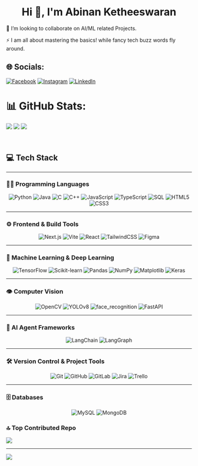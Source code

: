 <h1 align="center">Hi 👋, I'm Abinan Ketheeswaran</h1>

<!--- # 💫 About Me:  --->
<!---🔭 I’m currently working on<br> ---> 
👯 I’m looking to collaborate on AI/ML related Projects.<br>
<!---🤝 I’m looking for help with<br> --->
<!---🌱 I’m currently learning<br> --->
<!---💬 Ask me about<br> --->
⚡ I am all about mastering the basics! while fancy tech buzz words fly around.

## 🌐 Socials:
[![Facebook](https://img.shields.io/badge/Facebook-%231877F2.svg?logo=Facebook&logoColor=white)](https://web.facebook.com/profile.php?id=100089834836102) [![Instagram](https://img.shields.io/badge/Instagram-%23E4405F.svg?logo=Instagram&logoColor=white)](https://www.instagram.com/_abi_nan_18_) [![LinkedIn](https://img.shields.io/badge/LinkedIn-%230077B5.svg?logo=linkedin&logoColor=white)](https://www.linkedin.com/in/ketheeswaran-abinan-aaa677267/) 

# 📊 GitHub Stats:
![](https://github-readme-stats.vercel.app/api?username=ABINAN2011&theme=tokyonight&hide_border=false&include_all_commits=True&count_private=false)
![](https://github-readme-streak-stats.herokuapp.com/?user=ABINAN2011&theme=tokyonight&hide_border=false)
![](https://github-readme-stats.vercel.app/api/top-langs/?username=ABINAN2011&theme=tokyonight&hide_border=false&include_all_commits=false&count_private=false&layout=compact)

<br/>

## 💻 Tech Stack

---

### 🧑‍💻 Programming Languages
<p align="center">
  <img alt="Python" src="https://img.shields.io/badge/Python-3670A0?style=for-the-badge&logo=python&logoColor=ffdd54" />
  <img alt="Java" src="https://img.shields.io/badge/Java-%23ED8B00.svg?style=for-the-badge&logo=openjdk&logoColor=white" />
  <img alt="C" src="https://img.shields.io/badge/C-%2300599C.svg?style=for-the-badge&logo=c&logoColor=white" />
  <img alt="C++" src="https://img.shields.io/badge/C++-%2300599C.svg?style=for-the-badge&logo=cplusplus&logoColor=white" />
  <img alt="JavaScript" src="https://img.shields.io/badge/JavaScript-%23323330.svg?style=for-the-badge&logo=javascript&logoColor=%23F7DF1E" />
  <img alt="TypeScript" src="https://img.shields.io/badge/TypeScript-%23007ACC.svg?style=for-the-badge&logo=typescript&logoColor=white" />
  <img alt="SQL" src="https://img.shields.io/badge/SQL-%230074C1.svg?style=for-the-badge&logo=database&logoColor=white" />
  <img alt="HTML5" src="https://img.shields.io/badge/HTML5-%23E34F26.svg?style=for-the-badge&logo=html5&logoColor=white" />
  <img alt="CSS3" src="https://img.shields.io/badge/CSS3-%231572B6.svg?style=for-the-badge&logo=css3&logoColor=white" />
</p>

---

### ⚙️ Frontend & Build Tools
<p align="center">
  <img alt="Next.js" src="https://img.shields.io/badge/Next.js-%23000000.svg?style=for-the-badge&logo=nextdotjs&logoColor=white" />
  <img alt="Vite" src="https://img.shields.io/badge/Vite-%23646CFF.svg?style=for-the-badge&logo=vite&logoColor=white" />
  <img alt="React" src="https://img.shields.io/badge/React-%2361DAFB.svg?style=for-the-badge&logo=react&logoColor=black" />
  <img alt="TailwindCSS" src="https://img.shields.io/badge/TailwindCSS-%2338B2AC.svg?style=for-the-badge&logo=tailwind-css&logoColor=white" />
  <img alt="Figma" src="https://img.shields.io/badge/Figma-%23F24E1E.svg?style=for-the-badge&logo=figma&logoColor=white" />
</p>

---

### 🤖 Machine Learning & Deep Learning
<p align="center">
  <img alt="TensorFlow" src="https://img.shields.io/badge/TensorFlow-%23FF6F00.svg?style=for-the-badge&logo=tensorflow&logoColor=white" />
  <img alt="Scikit-learn" src="https://img.shields.io/badge/Scikit--learn-%23F7931E.svg?style=for-the-badge&logo=scikit-learn&logoColor=white" />
  <img alt="Pandas" src="https://img.shields.io/badge/Pandas-150458?style=for-the-badge&logo=pandas&logoColor=white" />
  <img alt="NumPy" src="https://img.shields.io/badge/NumPy-%23013243.svg?style=for-the-badge&logo=numpy&logoColor=white" />
  <img alt="Matplotlib" src="https://img.shields.io/badge/Matplotlib-%23ffffff.svg?style=for-the-badge&logo=matplotlib&logoColor=black" />
  <img alt="Keras" src="https://img.shields.io/badge/Keras-%23D00000.svg?style=for-the-badge&logo=keras&logoColor=white" />
</p>

---

### 👁️ Computer Vision
<p align="center">
  <img alt="OpenCV" src="https://img.shields.io/badge/OpenCV-%23FF5722.svg?style=for-the-badge&logo=opencv&logoColor=white" />
  <img alt="YOLOv8" src="https://img.shields.io/badge/YOLOv8-%23007ACC.svg?style=for-the-badge&logo=opencv&logoColor=white" />
  <img alt="face_recognition" src="https://img.shields.io/badge/face__recognition-003366.svg?style=for-the-badge&logo=python&logoColor=white" />
  <img alt="FastAPI" src="https://img.shields.io/badge/FastAPI-009688?style=for-the-badge&logo=fastapi&logoColor=white" />
</p>

---

### 🧩 AI Agent Frameworks
<p align="center">
  <img alt="LangChain" src="https://img.shields.io/badge/LangChain-%2300A67E.svg?style=for-the-badge&logo=openai&logoColor=white" />
  <img alt="LangGraph" src="https://img.shields.io/badge/LangGraph-%235C2D91.svg?style=for-the-badge&logo=graph&logoColor=white" />
</p>

---

### 🛠️ Version Control & Project Tools
<p align="center">
  <img alt="Git" src="https://img.shields.io/badge/Git-%23F05033.svg?style=for-the-badge&logo=git&logoColor=white" />
  <img alt="GitHub" src="https://img.shields.io/badge/GitHub-%23121011.svg?style=for-the-badge&logo=github&logoColor=white" />
  <img alt="GitLab" src="https://img.shields.io/badge/GitLab-%23181717.svg?style=for-the-badge&logo=gitlab&logoColor=white" />
  <img alt="Jira" src="https://img.shields.io/badge/Jira-%230A0FFF.svg?style=for-the-badge&logo=jira&logoColor=white" />
  <img alt="Trello" src="https://img.shields.io/badge/Trello-%23026AA7.svg?style=for-the-badge&logo=trello&logoColor=white" />
</p>

---

### 🗄️ Databases
<p align="center">
  <img alt="MySQL" src="https://img.shields.io/badge/MySQL-4479A1.svg?style=for-the-badge&logo=mysql&logoColor=white" />
  <img alt="MongoDB" src="https://img.shields.io/badge/MongoDB-%234ea94b.svg?style=for-the-badge&logo=mongodb&logoColor=white" />
</p>





### 🔝 Top Contributed Repo
![](https://github-contributor-stats.vercel.app/api?username=ABINAN2011&limit=5&theme=dark&combine_all_yearly_contributions=false)

---
[![](https://visitcount.itsvg.in/api?id=ABINAN2011&icon=6&color=0)](https://visitcount.itsvg.in)

<!-- Proudly created with GPRM ( https://gprm.itsvg.in ) -->
